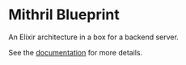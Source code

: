 # Mithril Blueprint

An Elixir architecture in a box for a backend server.

See the [documentation](https://infinitered.github.io/mithril) for more details.